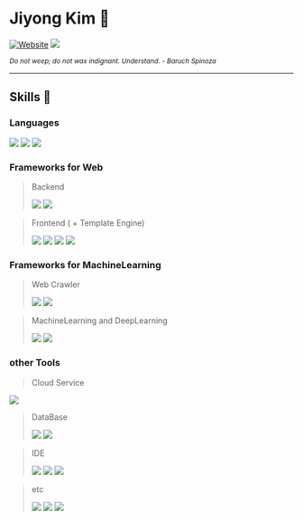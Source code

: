 # Jiyong Kim 👋

[![Website](https://img.shields.io/badge/WEBSITE-white?logo=GoogleChrome)](url)
<a href="mailto:rlagkfqo55@gmail.com" target="_blank"><img src="https://img.shields.io/badge/GMAIL-EA4335?&logo=Gmail&logoColor=white"/></a>




<em><small>Do not weep; do not wax indignant. Understand. - Baruch Spinoza</small></em>

<hr>


## **Skills** 💪

### **Languages** 
<img src="https://img.shields.io/badge/Java-007396?style=for-the-badge&logo=Java&logoColor=white"/> <img src="https://img.shields.io/badge/Python-3776AB?style=for-the-badge&logo=Python&logoColor=yellow"/> <img src="https://img.shields.io/badge/JAVASCRIPT-F7DF1E?style=for-the-badge&logo=JAVASCRIPT&logoColor=black"/>
</p>

### **Frameworks** for Web
 > Backend 
    <p>
<img src="https://img.shields.io/badge/SPRING-6DB33F?style=flat-square&logo=SPRING&logoColor=white"/> <img src="https://img.shields.io/badge/SPRINGBOOT-6DB33F?style=flat-square&logo=SPRINGBOOT&logoColor=white"/>
</p>
 
 > Frontend ( + Template Engine)
    <p>
<img src="https://img.shields.io/badge/JQUERY-0769AD?style=flat-square&logo=JQUERY&logoColor=white"/> <img src="https://img.shields.io/badge/BOOTSTRAP-7952B3?style=flat-square&logo=BOOTSTRAP&logoColor=white"/> <img src="https://img.shields.io/badge/THYMELEAF-005F0F?style=flat-square&logo=THYMELEAF&logoColor=white"/> <img src="https://img.shields.io/badge/JSP-007396?style=flat-square&logo=Java&logoColor=black"/>
</p>

### **Frameworks** for MachineLearning
> Web Crawler
    <p>
<img src="https://img.shields.io/badge/SELENIUM-000000?style=flat-square&logo=SELENIUM&logoColor=white"/> <img src="https://img.shields.io/badge/BEAUTIFULSOUP-gray?style=flat-square"/>
</p>
 
 > MachineLearning and DeepLearning
    <p>
<img src="https://img.shields.io/badge/SCIKITLEARN-F7931E?style=flat-square&logo=SCIKITLEARN&logoColor=white"/> <img src="https://img.shields.io/badge/TENSORFLOW-FF6F00?style=flat-square&logo=TENSORFLOW&logoColor=white"/>
</p>    

### other **Tools**
 > Cloud Service
    <p>
<img src="https://img.shields.io/badge/Amazon_AWS-232F3E?style=for-the-badge&logo=AmazonAWS&logoColor=white"/>
</p>

 > DataBase
    <p>
<img src="https://img.shields.io/badge/ORACLE-F80000?style=for-the-badge&logo=ORACLE&logoColor=white"/> <img src="https://img.shields.io/badge/MYSQL-4479A1?style=for-the-badge&logo=MYSQL&logoColor=white"/>
</p>

> IDE
    <p>
<img src="https://img.shields.io/badge/ECLIPSE-2C2255?style=flat-square&logo=ECLIPSE&logoColor=white"/> <img src="https://img.shields.io/badge/INTELLI_J-000000?style=flat-square&logo=INTELLIJIDEA&logoColor=white"/> <img src="https://img.shields.io/badge/ANACONDA-44A833?style=flat-square&logo=ANACONDA&logoColor=white"/>

</p>

 > etc
    <p>
<img src="https://img.shields.io/badge/GIT-F05032?style=flat-square&logo=GIT&logoColor=white"/> <img src="https://img.shields.io/badge/GITHUB-181717?style=flat-square&logo=GITHUB&logoColor=white"/> <img src="https://img.shields.io/badge/VScode-007ACC?style=flat-square&logo=VISUALSTUDIOCODE&logoColor=white"/>
</p>
